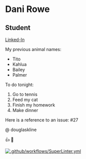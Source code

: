 Dani Rowe
==========
## Student
[Linked-In](https://www.linkedin.com/in/danielle-rowe1225/)

My previous animal names: 
* Tito 
* Kahlua 
* Bailey
* Palmer

To do tonight: 
1. Go to tennis 
2. Feed my cat 
3. Finish my homework
4. Make dinner 

Here is a reference to an issue: 
#27 

@ douglaskline

👍
🦖




[![.github/workflows/SuperLinter.yml](https://github.com/douglaskline/trucktrackrepo/actions/workflows/SuperLinter.yml/badge.svg)](https://github.com/douglaskline/trucktrackrepo/actions/workflows/SuperLinter.yml)
